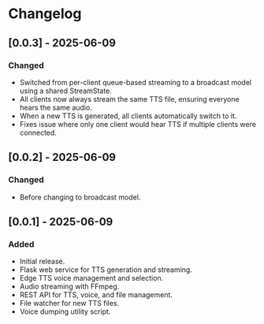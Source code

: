 # Changelog

## [0.0.3] - 2025-06-09
### Changed
- Switched from per-client queue-based streaming to a broadcast model using a shared StreamState.
- All clients now always stream the same TTS file, ensuring everyone hears the same audio.
- When a new TTS is generated, all clients automatically switch to it.
- Fixes issue where only one client would hear TTS if multiple clients were connected.

## [0.0.2] - 2025-06-09
### Changed
- Before changing to broadcast model.

## [0.0.1] - 2025-06-09
### Added
- Initial release.
- Flask web service for TTS generation and streaming.
- Edge TTS voice management and selection.
- Audio streaming with FFmpeg.
- REST API for TTS, voice, and file management.
- File watcher for new TTS files.
- Voice dumping utility script.